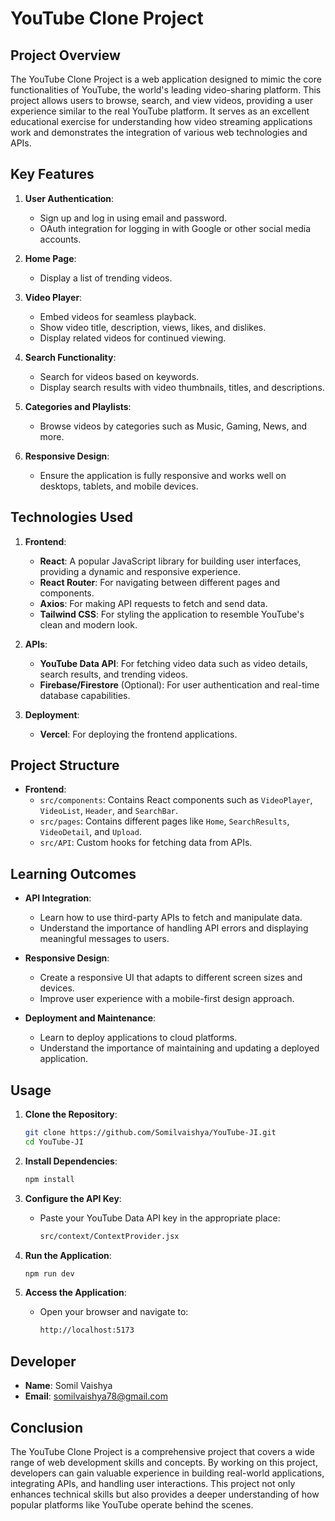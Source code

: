 # YouTube Clone Project

## Project Overview

The YouTube Clone Project is a web application designed to mimic the core functionalities of YouTube, the world's leading video-sharing platform. This project allows users to browse, search, and view videos, providing a user experience similar to the real YouTube platform. It serves as an excellent educational exercise for understanding how video streaming applications work and demonstrates the integration of various web technologies and APIs.

## Key Features

1. **User Authentication**:

   - Sign up and log in using email and password.
   - OAuth integration for logging in with Google or other social media accounts.

2. **Home Page**:

   - Display a list of trending videos.

3. **Video Player**:

   - Embed videos for seamless playback.
   - Show video title, description, views, likes, and dislikes.
   - Display related videos for continued viewing.

4. **Search Functionality**:

   - Search for videos based on keywords.
   - Display search results with video thumbnails, titles, and descriptions.

5. **Categories and Playlists**:

   - Browse videos by categories such as Music, Gaming, News, and more.

6. **Responsive Design**:
   - Ensure the application is fully responsive and works well on desktops, tablets, and mobile devices.

## Technologies Used

1. **Frontend**:

   - **React**: A popular JavaScript library for building user interfaces, providing a dynamic and responsive experience.
   - **React Router**: For navigating between different pages and components.
   - **Axios**: For making API requests to fetch and send data.
   - **Tailwind CSS**: For styling the application to resemble YouTube's clean and modern look.

2. **APIs**:

   - **YouTube Data API**: For fetching video data such as video details, search results, and trending videos.
   - **Firebase/Firestore** (Optional): For user authentication and real-time database capabilities.

3. **Deployment**:
   - **Vercel**: For deploying the frontend applications.

## Project Structure

- **Frontend**:
  - `src/components`: Contains React components such as `VideoPlayer`, `VideoList`, `Header`, and `SearchBar`.
  - `src/pages`: Contains different pages like `Home`, `SearchResults`, `VideoDetail`, and `Upload`.
  - `src/API`: Custom hooks for fetching data from APIs.

## Learning Outcomes

- **API Integration**:

  - Learn how to use third-party APIs to fetch and manipulate data.
  - Understand the importance of handling API errors and displaying meaningful messages to users.

- **Responsive Design**:

  - Create a responsive UI that adapts to different screen sizes and devices.
  - Improve user experience with a mobile-first design approach.

- **Deployment and Maintenance**:
  - Learn to deploy applications to cloud platforms.
  - Understand the importance of maintaining and updating a deployed application.

## Usage

1. **Clone the Repository**:

   ```sh
   git clone https://github.com/Somilvaishya/YouTube-JI.git
   cd YouTube-JI
   ```

2. **Install Dependencies**:

   ```sh
   npm install
   ```

3. **Configure the API Key**:

   - Paste your YouTube Data API key in the appropriate place:
     ```sh
     src/context/ContextProvider.jsx
     ```

4. **Run the Application**:

   ```sh
   npm run dev
   ```

5. **Access the Application**:
   - Open your browser and navigate to:
     ```sh
     http://localhost:5173
     ```

## Developer

- **Name**: Somil Vaishya
- **Email**: somilvaishya78@gmail.com

## Conclusion

The YouTube Clone Project is a comprehensive project that covers a wide range of web development skills and concepts. By working on this project, developers can gain valuable experience in building real-world applications, integrating APIs, and handling user interactions. This project not only enhances technical skills but also provides a deeper understanding of how popular platforms like YouTube operate behind the scenes.
